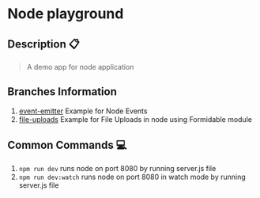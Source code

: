 # Node playground

## Description :clipboard:
> A demo app for node application

## Branches Information

1. [event-emitter](https://github.com/imranhsayed/node-playground/tree/event-emitter) Example for Node Events
2. [file-uploads](https://github.com/imranhsayed/node-playground/tree/file-uploads) Example for File Uploads in node using Formidable module

## Common Commands :computer:

1. `npm run dev` runs node on port 8080 by running server.js file 
2. `npm run dev:watch` runs node on port 8080 in watch mode by running server.js file 
